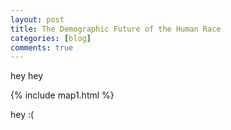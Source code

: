 ```yaml
---
layout: post
title: The Demographic Future of the Human Race
categories: [blog]
comments: true
---
```

hey hey

{% include map1.html %}

hey :(